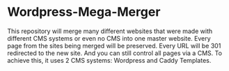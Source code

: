 # Wordpress-Mega-Merger
This repository will merge many different websites that were made with different CMS systems or even no CMS into one master website.  Every page from the sites being merged will be preserved.   Every URL will be 301 redirected to the new site.  And you can still control all pages via a CMS.  To achieve this, it uses 2 CMS systems: Wordpress and Caddy Templates.
